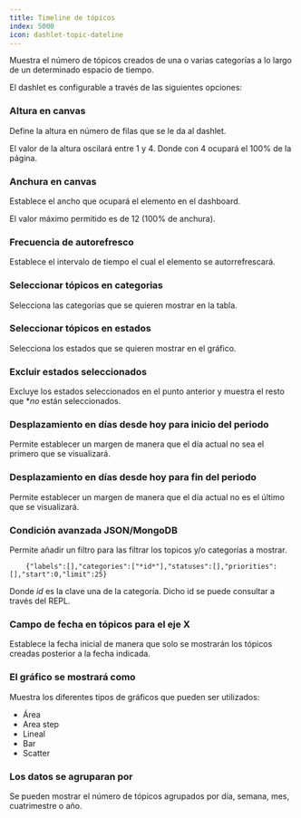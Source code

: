 ```yaml
---
title: Timeline de tópicos
index: 5000
icon: dashlet-topic-dateline
---
```



Muestra el número de tópicos creados de una o varias categorías a lo largo de un determinado espacio de tiempo.

El dashlet es configurable a través de las siguientes opciones:

### Altura en canvas

Define la altura en número de filas que se le da al dashlet.

El valor de la altura oscilará entre 1 y 4. Donde con 4 ocupará el 100% de la página.

### Anchura en canvas

Establece el ancho que ocupará el elemento en el dashboard.

El valor máximo permitido es de 12 (100% de anchura).

### Frecuencia de autorefresco

Establece el intervalo de tiempo el cual el elemento se autorrefrescará.

### Seleccionar tópicos en categorias

Selecciona las categorías que se quieren mostrar en la tabla.

### Seleccionar tópicos en estados

Selecciona los estados que se quieren mostrar en el gráfico.

### Excluir estados seleccionados

Excluye los estados seleccionados en el punto anterior y muestra el resto que **no*
están seleccionados.

### Desplazamiento en días desde hoy para inicio del periodo

Permite establecer un margen de manera que el día actual no sea el primero que se visualizará.

### Desplazamiento en días desde hoy para fin del periodo

Permite establecer un margen de manera que el día actual no es el último que se visualizará.

### Condición avanzada JSON/MongoDB

Permite añadir un filtro para las filtrar los topicos y/o categorías a mostrar.

        {"labels":[],"categories":["*id*"],"statuses":[],"priorities":[],"start":0,"limit":25}


Donde *id* es la clave una de la categoría. Dicho id se puede consultar a través del REPL.


### Campo de fecha en tópicos para el eje X

Establece la fecha inicial de manera que solo se mostrarán los tópicos creadas posterior a la fecha indicada.

### El gráfico se mostrará como
Muestra los diferentes tipos de gráficos que pueden ser utilizados:

- Área
- Area step
- Lineal
- Bar
- Scatter

### Los datos se agruparan por

Se pueden mostrar el número de tópicos agrupados por día, semana, mes, cuatrimestre o año.